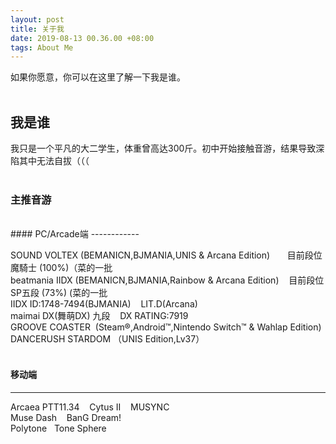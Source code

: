 ```yaml
---
layout: post
title: 关于我
date: 2019-08-13 00.36.00 +08:00
tags: About Me
---
```


如果你愿意，你可以在这里了解一下我是谁。
<br/><br/>

## 我是谁

我只是一个平凡的大二学生，体重曾高达300斤。初中开始接触音游，结果导致深陷其中无法自拔（（（
<br/><br/>

### 主推音游

<br/>
#### PC/Arcade端
------------

SOUND VOLTEX (BEMANICN,BJMANIA,UNIS & Arcana Edition)&#160;&#160;&#160;&#160;&#160;&#160;&#160;目前段位 魔騎士 (100%)（菜的一批<br/>beatmania IIDX (BEMANICN,BJMANIA,Rainbow & Arcana Edition)&#160;&#160;&#160;&#160;目前段位 SP五段 (73%) (菜的一批<br/>IIDX ID:1748-7494(BJMANIA)&#160;&#160;&#160;&#160;LIT.D(Arcana)<br/>maimai DX(舞萌DX) 九段&#160;&#160;&#160;&#160;DX RATING:7919<br/>GROOVE COASTER&#160;&#160;(Steam®,Android™,Nintendo Switch™ & Wahlap Edition)<br/>DANCERUSH STARDOM （UNIS Edition,Lv37）<br/><br/>

#### 移动端

------------

Arcaea PTT11.34&#160;&#160;&#160;
Cytus II&#160;&#160;&#160;
MUSYNC<br/>Muse Dash&#160;&#160;&#160;
BanG Dream!<br/>Polytone&#160;&#160;
Tone Sphere